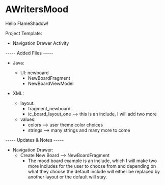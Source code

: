 # AWritersMood

Hello FlameShadow!

Project Template:
* Navigation Drawer Activity

----- Added Files -----
* Java:
  * UI: newboard
    * NewBoardFragment
    * NewBoardViewModel
 
* XML:
  * layout:
    * fragment_newboard
    * ic_board_layout_one --> this is an include, I will add two more
  * values:
    * colors --> user theme color choices
    * strings --> many strings and many more to come

----- Updates & Notes -----
* Navigation Drawer:
  * Create New Board --> NewBoardFragment
    * The mood board example is an include, which I will make two more includes for the user to choose from and depending on what they choose
      the default include will either be replaced by another layout or the default will stay.
   
      
 
 
